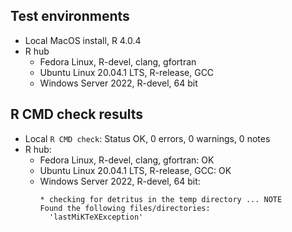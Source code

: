 ## Test environments

- Local MacOS install, R 4.0.4
- R hub
    - Fedora Linux, R-devel, clang, gfortran
    - Ubuntu Linux 20.04.1 LTS, R-release, GCC
    - Windows Server 2022, R-devel, 64 bit

## R CMD check results

- Local `R CMD check`: Status OK, 0 errors, 0 warnings, 0 notes
- R hub: 
    - Fedora Linux, R-devel, clang, gfortran: OK
    - Ubuntu Linux 20.04.1 LTS, R-release, GCC: OK
    - Windows Server 2022, R-devel, 64 bit: 
        ```
        * checking for detritus in the temp directory ... NOTE
        Found the following files/directories:
          'lastMiKTeXException'
        ```

